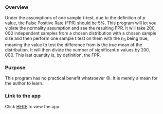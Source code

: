 <h3>Overview</h3>

Under the assumptions of one sample t-test, due to the definition of $p$ value, the False Positive Rate (FPR) should be 5%. This program will let you violate the normality assumption and see the resulting FPR. It will take $200,000$ independent samples from a chosen distribution with a chosen sample size and then perform one sample t test on them with the $h_{0}$ being true, meaning the value to test the difference from is the true mean of the distribution. It will then divide the number of significant $p$ values by $200,000$. This last quantity is, by definition, the FPR.  

<h3>Purpose</h3>

This program has no practical benefit whatsoever :stuck_out_tongue_closed_eyes:. It is merely a mean for the author to learn.

<h3>Link to the app</h3>

Click [HERE](https://holaaaaa12345-monte-carlo-fpr-of-t-test-main-mcanls.streamlit.app/) to view the app



